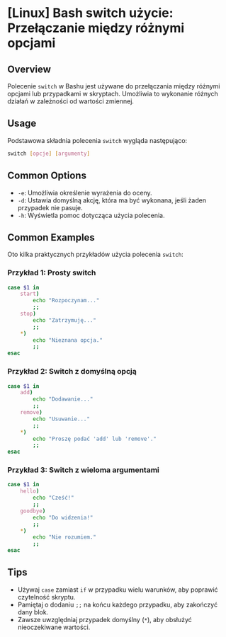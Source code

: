 # [Linux] Bash switch użycie: Przełączanie między różnymi opcjami

## Overview
Polecenie `switch` w Bashu jest używane do przełączania między różnymi opcjami lub przypadkami w skryptach. Umożliwia to wykonanie różnych działań w zależności od wartości zmiennej.

## Usage
Podstawowa składnia polecenia `switch` wygląda następująco:

```bash
switch [opcje] [argumenty]
```

## Common Options
- `-e`: Umożliwia określenie wyrażenia do oceny.
- `-d`: Ustawia domyślną akcję, która ma być wykonana, jeśli żaden przypadek nie pasuje.
- `-h`: Wyświetla pomoc dotycząca użycia polecenia.

## Common Examples
Oto kilka praktycznych przykładów użycia polecenia `switch`:

### Przykład 1: Prosty switch
```bash
case $1 in
    start)
        echo "Rozpoczynam..."
        ;;
    stop)
        echo "Zatrzymuję..."
        ;;
    *)
        echo "Nieznana opcja."
        ;;
esac
```

### Przykład 2: Switch z domyślną opcją
```bash
case $1 in
    add)
        echo "Dodawanie..."
        ;;
    remove)
        echo "Usuwanie..."
        ;;
    *)
        echo "Proszę podać 'add' lub 'remove'."
        ;;
esac
```

### Przykład 3: Switch z wieloma argumentami
```bash
case $1 in
    hello)
        echo "Cześć!"
        ;;
    goodbye)
        echo "Do widzenia!"
        ;;
    *)
        echo "Nie rozumiem."
        ;;
esac
```

## Tips
- Używaj `case` zamiast `if` w przypadku wielu warunków, aby poprawić czytelność skryptu.
- Pamiętaj o dodaniu `;;` na końcu każdego przypadku, aby zakończyć dany blok.
- Zawsze uwzględniaj przypadek domyślny (`*`), aby obsłużyć nieoczekiwane wartości.